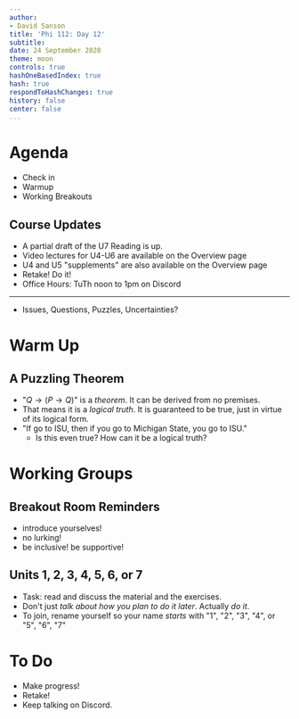 ```yaml
---
author:
- David Sanson
title: 'Phi 112: Day 12'
subtitle: 
date: 24 September 2020
theme: moon
controls: true
hashOneBasedIndex: true
hash: true
respondToHashChanges: true
history: false
center: false
...
```



# Agenda

-   Check in
-   Warmup
-   Working Breakouts

## Course Updates

-   A partial draft of the U7 Reading is up.
-   Video lectures for U4-U6 are available on the Overview page
-   U4 and U5 "supplements" are also available on the Overview page
-   Retake! Do it! 
-   Office Hours: TuTh noon to 1pm on Discord

------

-   Issues, Questions, Puzzles, Uncertainties?

# Warm Up

## A Puzzling Theorem

-   "$Q \rightarrow  (P \rightarrow  Q)$" is a *theorem*. It can
    be derived from no premises.
-   That means it is a *logical truth*. It is guaranteed to be
    true, just in virtue of its logical form.
-   "If go to ISU, then if you go to Michigan State, you go to ISU."
    -   Is this even true? How can it be a logical truth?

# Working Groups

## Breakout Room Reminders

-   introduce yourselves!
-   no lurking! 
-   be inclusive! be supportive!

## Units 1, 2, 3, 4, 5, 6, or 7

-   Task: read and discuss the material and the exercises.
-   Don't just *talk about how you plan to do it later*. Actually *do it*.
-   To join, rename yourself so your name *starts* with "1", "2", "3", "4", or
    "5", "6", "7"

# To Do 

-   Make progress!
-   Retake!
-   Keep talking on Discord.
